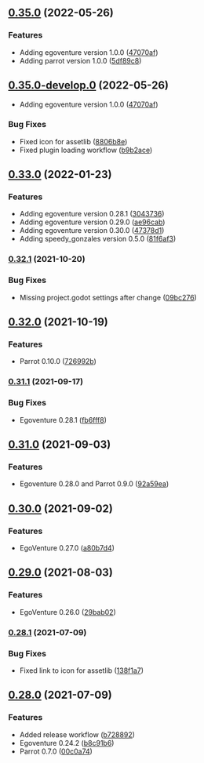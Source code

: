## [0.35.0](https://github.com/deep-entertainment/egoventure-game-template/compare/0.34.0...0.35.0) (2022-05-26)


### Features

* Adding egoventure version 1.0.0 ([47070af](https://github.com/deep-entertainment/egoventure-game-template/commit/47070afb2d1694daa4a1a73fde26eee36b7d68a8))
* Adding parrot version 1.0.0 ([5df89c8](https://github.com/deep-entertainment/egoventure-game-template/commit/5df89c8928665441e93ae8e811fe98e569190fd6))



## [0.35.0-develop.0](https://github.com/deep-entertainment/egoventure-game-template/compare/0.34.0...0.35.0-develop.0) (2022-05-26)

* Adding egoventure version 1.0.0 ([47070af](https://github.com/deep-entertainment/egoventure-game-template/commit/47070afb2d1694daa4a1a73fde26eee36b7d68a8))

### Bug Fixes

* Fixed icon for assetlib ([8806b8e](https://github.com/deep-entertainment/egoventure-game-template/commit/8806b8e0baf714681026573778d8e3306c0e8d95))
* Fixed plugin loading workflow ([b9b2ace](https://github.com/deep-entertainment/egoventure-game-template/commit/b9b2ace62e3ed5455369340b8761c2bc8e1ca4a2))

## [0.33.0](https://github.com/deep-entertainment/egoventure-game-template/compare/0.32.1...0.33.0) (2022-01-23)


### Features

* Adding egoventure version 0.28.1 ([3043736](https://github.com/deep-entertainment/egoventure-game-template/commit/3043736b655505e258bc3e39641f62211ba3632e))
* Adding egoventure version 0.29.0 ([ae96cab](https://github.com/deep-entertainment/egoventure-game-template/commit/ae96cab5ddf8f39f6d6f27ed16c27ff872d7edb7))
* Adding egoventure version 0.30.0 ([47378d1](https://github.com/deep-entertainment/egoventure-game-template/commit/47378d14c581525f04f47944f29e58396c06f423))
* Adding speedy_gonzales version 0.5.0 ([81f6af3](https://github.com/deep-entertainment/egoventure-game-template/commit/81f6af3712097afcfd544c62a60212484bcd7fd5))



### [0.32.1](https://github.com/deep-entertainment/egoventure-game-template/compare/0.32.0...0.32.1) (2021-10-20)


### Bug Fixes

* Missing project.godot settings after change ([09bc276](https://github.com/deep-entertainment/egoventure-game-template/commit/09bc27689f39c9993b77bb6b6bc821ad432e1664))



## [0.32.0](https://github.com/deep-entertainment/egoventure-game-template/compare/0.31.1...0.32.0) (2021-10-19)


### Features

* Parrot 0.10.0 ([726992b](https://github.com/deep-entertainment/egoventure-game-template/commit/726992bc58bbeb6df863be17c8bc30c4bb3f368c))



### [0.31.1](https://github.com/deep-entertainment/egoventure-game-template/compare/0.31.0...0.31.1) (2021-09-17)


### Bug Fixes

* Egoventure 0.28.1 ([fb6fff8](https://github.com/deep-entertainment/egoventure-game-template/commit/fb6fff8c83c8a44e719804fa5227a17d27dee953))



## [0.31.0](https://github.com/deep-entertainment/egoventure-game-template/compare/0.30.0...0.31.0) (2021-09-03)


### Features

* Egoventure 0.28.0 and Parrot 0.9.0 ([92a59ea](https://github.com/deep-entertainment/egoventure-game-template/commit/92a59ea3a167c7c9988af2086ea0599cc44718d4))



## [0.30.0](https://github.com/deep-entertainment/egoventure-game-template/compare/0.29.0...0.30.0) (2021-09-02)


### Features

* EgoVenture 0.27.0 ([a80b7d4](https://github.com/deep-entertainment/egoventure-game-template/commit/a80b7d4170977f1aeeadfee5dc4a923bb0173466))



## [0.29.0](https://github.com/deep-entertainment/egoventure-game-template/compare/0.28.1...0.29.0) (2021-08-03)


### Features

* EgoVenture 0.26.0 ([29bab02](https://github.com/deep-entertainment/egoventure-game-template/commit/29bab023a6c7a57a799aeda2d21966f81ed1cb08))



### [0.28.1](https://github.com/deep-entertainment/egoventure-game-template/compare/0.28.0...0.28.1) (2021-07-09)


### Bug Fixes

* Fixed link to icon for assetlib ([138f1a7](https://github.com/deep-entertainment/egoventure-game-template/commit/138f1a754dfe543040d078e3eaafab76fdb33704))



## [0.28.0](https://github.com/deep-entertainment/egoventure-game-template/compare/0.27.0...0.28.0) (2021-07-09)


### Features

* Added release workflow ([b728892](https://github.com/deep-entertainment/egoventure-game-template/commit/b72889230b6d8bfd7239a2ee4709eb93d0f0bdff))
* Egoventure 0.24.2 ([b8c91b6](https://github.com/deep-entertainment/egoventure-game-template/commit/b8c91b6f2651a61071c6274de2547930abe5c4ee))
* Parrot 0.7.0 ([00c0a74](https://github.com/deep-entertainment/egoventure-game-template/commit/00c0a7477527bcf370dfe508dfafb687f9205a47))
